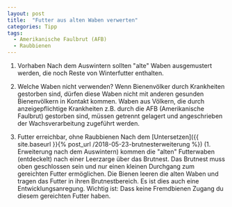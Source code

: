 ```yaml
---
layout: post
title:  "Futter aus alten Waben verwerten"
categories: Tipp
tags:
  - Amerikanische Faulbrut (AFB)
  - Raubbienen
---
```


1. Vorhaben
Nach dem Auswintern sollten "alte" Waben ausgemustert werden, die noch Reste von Winterfutter enthalten.

2. Welche Waben nicht verwenden?
Wenn Bienenvölker durch Krankheiten gestorben sind, dürfen diese Waben nicht mit anderen gesunden Bienenvölkern in Kontakt kommen. Waben aus Völkern, die durch anzeigepflichtige Krankheiten z.B. durch die AFB (Amerikanische Faulbrut) gestorben sind, müssen getrennt gelagert und angeschrieben der Wachsverarbeitung zugeführt werden.

3. Futter erreichbar, ohne Raubbienen
Nach dem [Untersetzen]({{ site.baseurl }}{% post_url /2018-05-23-brutnesterweiterung %}) (1. Erweiterung nach dem Auswintern) kommen die "alten" Futterwaben (entdeckelt) nach einer Leerzarge über das Brutnest. Das Brutnest muss oben geschlossen sein und nur einen kleinen Durchgang zum gereichten Futter ermöglichen. Die Bienen leeren die alten Waben und tragen das Futter in ihren Brutnestbereich. Es ist dies auch eine Entwicklungsanregung. Wichtig ist: Dass keine Fremdbienen Zugang du diesem gereichten Futter haben.